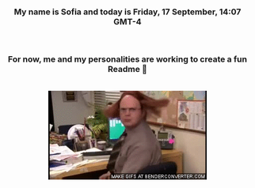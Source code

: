 


<div align="center">
<h3 >My name is Sofia and today is Friday, 17 September, 14:07 GMT-4</h3><br>
<h3 >For now, me and my personalities are working to create a fun Readme 👋
</h3><br>
<img src='img/dwight.gif' alt='working...'/>
</div>
